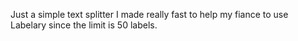 Just a simple text splitter I made really fast to help my fiance to use Labelary since the limit is 50 labels.